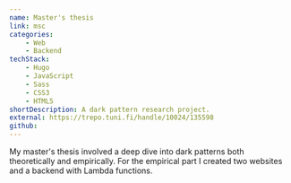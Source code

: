 ```yaml
---
name: Master's thesis
link: msc
categories:
    - Web
    - Backend
techStack:
    - Hugo
    - JavaScript
    - Sass
    - CSS3
    - HTML5
shortDescription: A dark pattern research project.
external: https://trepo.tuni.fi/handle/10024/135598
github:
---
```


My master's thesis involved a deep dive into dark patterns both theoretically
and empirically. For the empirical part I created two websites and a
backend with Lambda functions.